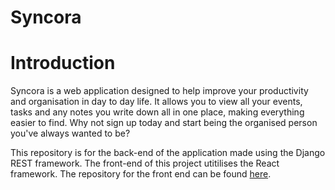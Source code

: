 # Syncora

# Introduction

Syncora is a web application designed to help improve your productivity and organisation in day to day life. It allows you to view all your events, tasks and any notes you write down all in one place, making everything easier to find. Why not sign up today and start being the organised person you've always wanted to be?

This repository is for the back-end of the application made using the Django REST framework. The front-end of this project utitilises the React framework. The repository for the front end can be found [here](https://github.com/mariam138/syncora_react).